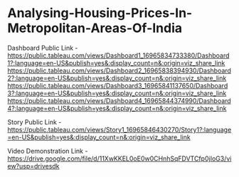 # Analysing-Housing-Prices-In-Metropolitan-Areas-Of-India


Dashboard Public Link - https://public.tableau.com/views/Dashboard1_16965834733380/Dashboard1?:language=en-US&publish=yes&:display_count=n&:origin=viz_share_link
https://public.tableau.com/views/Dashboard2_16965838394930/Dashboard2?:language=en-US&publish=yes&:display_count=n&:origin=viz_share_link
https://public.tableau.com/views/Dashboard3_16965841137650/Dashboard3?:language=en-US&publish=yes&:display_count=n&:origin=viz_share_link 
https://public.tableau.com/views/Dashboard4_16965844374990/Dashboard4?:language=en-US&publish=yes&:display_count=n&:origin=viz_share_link 

Story Public Link -https://public.tableau.com/views/Story1_16965846430270/Story1?:language=en-US&publish=yes&:display_count=n&:origin=viz_share_link 

Video Demonstration Link - https://drive.google.com/file/d/11XwKKEL0oE0w0CHnhSqFDVTCfp0jIoG3/view?usp=drivesdk
